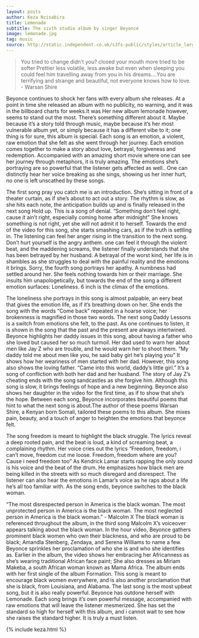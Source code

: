 ```yaml
---
layout: posts
author: Keza Nzisabira
title: Lemonade
subtitle: The sixth studio album by singer Beyoncé
image: lemonade.jpg
tag: music
source: http://static.independent.co.uk/s3fs-public/styles/article_large/public/thumbnails/image/2016/04/26/11/beyonce-lemonade.jpg
---
```



<blockquote>You tried to change didn’t you? closed your mouth more tried to be softer Prettier less volatile, less awake but even when sleeping you could feel him travelling away from you in his dreams….You are terrifying and strange and beautiful, not everyone knows how to love. - Warsan Shire</blockquote>

Beyonce continues to shock her fans with every album she releases. At a point in time she released an album with no publicity, no warning, and it was in the billboard charts for weeks.It was Her new album lemonade however, seems to stand out the most. There’s something different about it. Maybe because it’s a story told through music, maybe because it’s her most vulnerable album yet, or simply because it has a different vibe to it; one thing is for sure, this album is special.
Each song is an emotion, a violent, raw emotion that she felt as she went through her journey. Each emotion comes together to make a story about love, betrayal, forgiveness and redemption. Accompanied with an amazing short movie where one can see her journey through metaphors, it is truly amazing. The emotions she’s portraying are so powerful that the listener gets affected as well.. One can distinctly hear her voice breaking as she sings, showing us her inner hurt, no one is left unscathed by these songs.

The first song pray you catch me is an introduction. She’s sitting in front of a theater curtain, as if she’s about to act out a story. The rhythm is slow, as she hits each note, the anticipation builds up and is finally released in the next song Hold up. This is a song of denial. “Something don’t feel right, cause it ain’t right, especially coming home after midnight” She knows something is not right, yet she will not admit it to herself. Towards the end of the video for this song, she starts smashing cars, as if the truth is settling in. The listening can feel her anger rising in the transition to the next song. Don’t hurt yourself is the angry anthem. one can feel it through the violent beat, and the maddening screams, the listener finally understands that she has been betrayed by her husband. A betrayal of the worst kind, her life is in shambles as she struggles to deal with the painful reality and the emotions it brings. Sorry, the fourth song portrays her apathy. A numbness had settled around her. She feels nothing towards him or their marriage. She insults him unapologetically, but towards the end of the song a different emotion surfaces: Loneliness. 6 inch  is the climax of the emotions.

The loneliness she portrays in this song is almost palpable, an eery beat that gives the emotion life, as if it’s breathing down on her. She ends the song with the words “Come back” repeated in a hoarse voice; her brokenness is magnified in those two words.  The next song Daddy Lessons is a switch from emotions she felt, to the past. As one continues to listen, it is shown in the song that the past and the present are always intertwined. Beyonce highlights her daddy issues in this song, about having a father who she loved but caused her so much turmoil. Her dad used to warn her about men like Jay Z who are trouble, and he would warn her to shoot them. “My daddy told me about men like you, he said baby girl he’s playing you” It shows how her weariness of men started with her dad. However, this song also shows the loving father. “Came into this world, daddy’s little girl.” It’s a song of confliction with both her dad and her husband. The story of Jay Z’s cheating ends with the song sandcastles as she forgive him. Although this song is slow, it brings feelings of hope and a new beginning. Beyonce also shows her daughter in the video for the first time, as if to show that she’s the hope. Between each song, Beyonce incorporates beautiful poems that hint to what the next song is about.The author of these poems Warsan Shire, a Kenyan born Somali, tailored these poems to this album. She mixes pain, beauty, and a touch of anger to heighten the emotions that beyonce felt.

 The song freedom is meant to highlight the black struggle. The lyrics reveal a deep rooted pain, and the beat is loud, a kind of screaming beat, a complaining rhythm. Her voice cries out the lyrics
“Freedom, freedom, i can’t move, freedom cut me loose. Freedom, freedom where are you? Cause i need freedom too”
As Kendrick Lamar starts rapping the only sound is his voice and the beat of the drum. He emphasizes how black men are being killed in the streets with so much disregard and disrespect. The listener can also hear the emotions in Lamar’s voice as he raps about a life he’s all too familiar with. As the song ends, beyonce switches to the black woman.

 “The most disrespected person in America is the black woman. The most unprotected person in America is the black woman. The most neglected person in America is the black woman.” - Malcolm X
The black woman is referenced throughout the album, in the third song Malcolm X’s voiceover appears talking about the black woman. In the hour video, Beyonce gathers prominent black women who own their blackness, and who are proud to be black; Amandla Stenberg, Zendaya, and Serena Williams to name a few. Beyonce sprinkles her proclamation of who she is and who she identifies as. Earlier in the album, the video shows her embracing her Africanness as she’s wearing traditional African face paint; She also dresses as Miriam Makeba, a south African woman known as Mama Africa. The album ends with her first single of the album Formation. This song is meant to encourage black women everywhere, and is also another proclamation that she is black, from Louisiana, and Alabama. The last song is the most upbeat song, but it is also really powerful.
Beyonce has outdone herself with Lemonade. Each song brings it’s own powerful message, accompanied with raw emotions that will leave the listener mesmerized. She has set the standard so high for herself with this album, and i cannot wait to see how she raises the standard higher. It is truly a must listen.

{% include keza.html %}
